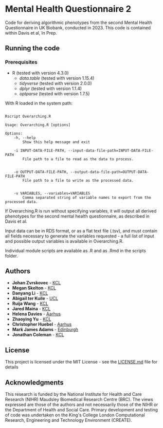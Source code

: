 # Mental Health Questionnaire 2
 Code for deriving algorithmic phenotypes from the second Mental Health Questionnaire in UK Biobank, conducted in 2023. This code is contained within Davis et al, In Prep.

## Running the code

### Prerequisites

* R (tested with version 4.3.0)
    * *data.table* (tested with version 1.15.4)
    * *tidyverse* (tested with version 2.0.0)
    * *dplyr* (tested with version 1.1.4)
    * *optparse* (tested with version 1.7.5)


With R loaded in the system path:

````

Rscript Overarching.R

````

````
Usage: Overarching.R [options]

Options:
	-h, --help
		Show this help message and exit

	-i INPUT-DATA-FILE-PATH, --input-data-file-path=INPUT-DATA-FILE-PATH
		File path to a file to read as the data to process.


	-o OUTPUT-DATA-FILE-PATH, --output-data-file-path=OUTPUT-DATA-FILE-PATH
		File path to a file to write as the processed data.


	-v VARIABLES, --variables=VARIABLES
		Comma separated string of variable names to export from the processed data.
````


If Overarching.R is run without specifying variables, it will output all derived phenotypes for the second mental health questionnaire, as described in Davis et al.

Input data can be in RDS format, or as a flat text file (.tsv), and must contain all fields necessary to generate the variables requested - a full list of input and possible output variables is available in Overarching.R.

Individual module scripts are available as .R and as .Rmd in the scripts folder.

## Authors

* **Johan Zvrskovec** - [KCL](https://www.kcl.ac.uk/)
* **Megan Skelton** - [KCL](https://www.kcl.ac.uk/)
* **Danyang Li** - [KCL](https://www.kcl.ac.uk/)
* **Abigail ter Kuile** - [UCL](https://www.ucl.ac.uk/) 
* **Ruija Wang** - [KCL](https://www.kcl.ac.uk/)
* **Jared Maina** - [KCL](https://www.kcl.ac.uk/)
* **Helena Davies** - [Aarhus](https://international.au.dk/)
* **Zhaoying Yu** - [KCL](https://www.kcl.ac.uk/)
* **Christopher Huebel** - [Aarhus](https://international.au.dk/) 
* **Mark James Adams** - [Edinburgh](https://www.ed.ac.uk)
* **Jonathan Coleman** - [KCL](https://www.kcl.ac.uk/)

## License

This project is licensed under the MIT License - see the [LICENSE.md](LICENSE) file for details

## Acknowledgments

This research is funded by the National Institute for Health and Care Research (NIHR) Maudsley Biomedical Research Centre (BRC). The views expressed are those of the authors and not necessarily those of the NIHR or the Department of Health and Social Care.
Primary development and testing of code was undertaken on the King's College London Computational Research, Engineering and Technology Environment (CREATE).
